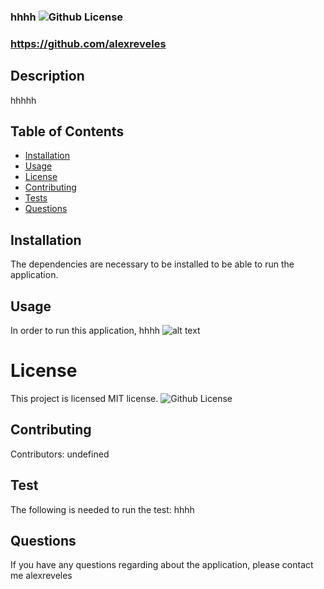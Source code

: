 
  
  ### hhhh ![Github License](https://img.shields.io/badge/license-MIT-red.svg)
  ### https://github.com/alexreveles
  ## Description
  hhhhh
  ##  Table of Contents
  * [Installation](#installation)
  * [Usage](#usage)
  * [License](#License)
  * [Contributing](#contributing)
  * [Tests](#Tests)
  * [Questions](#questions)
  ## Installation
  The dependencies are necessary to be installed to be able to run the application.
  ## Usage
  In order to run this application, hhhh
  ![alt text](assets/images/screenshot.png)
  # License
  This project is  licensed MIT license.
  ![Github License](https://img.shields.io/badge/license-MIT-red.svg)
  ## Contributing
  Contributors: undefined
  ## Test
  The following is needed to run the test: hhhh
  ## Questions
  If you have any questions regarding about the application, please contact me alexreveles
